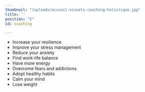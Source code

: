 ```yaml
---
thumbnail: "/uploads/accueil-visuels-coaching-holistique.jpg"
title: ''
position: "2"
id: coaching

---
```

* Increase your resilience
* Improve your stress management
* Reduce your anxiety
* Find work-life balance
* Have more energy
* Overcome fears and addictions
* Adopt healthy habits
* Calm your mind
* Lose weight